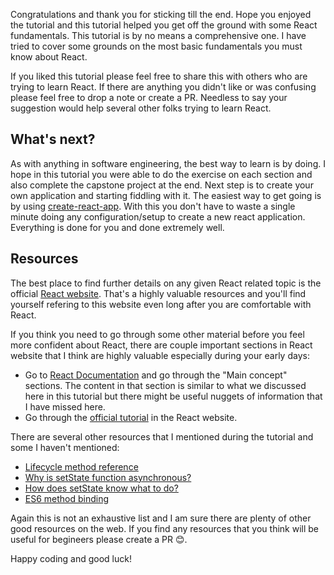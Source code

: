 Congratulations and thank you for sticking till the end. Hope you enjoyed the tutorial and this tutorial helped you get off the ground with some React fundamentals.
This tutorial is by no means a comprehensive one. I have tried to cover some grounds on the most basic fundamentals you must know about React.

If you liked this tutorial please feel free to share this with others who are trying to learn React. If there are anything you didn't like or was confusing please feel free to drop a note or create a PR. Needless to say your suggestion would help several other folks trying to learn React.

## What's next?

As with anything in software engineering, the best way to learn is by doing. I hope in this tutorial you were able to do the exercise on each section and also complete the capstone project at the end. Next step is to create your own application and starting fiddling with it. The easiest way to get going is by using [create-react-app](https://github.com/facebook/create-react-app). With this you don't have to waste a single minute doing any configuration/setup to create a new react application. Everything is done for you and done extremely well.

## Resources

The best place to find further details on any given React related topic is the official [React website](https://reactjs.org/). That's a highly valuable resources and you'll find yourself refering to this website even long after you are comfortable with React.

If you think you need to go through some other material before you feel more confident about React, there are couple important sections in React website that I think are highly valuable especially during your early days:

- Go to [React Documentation](https://reactjs.org/docs/hello-world.html) and go through the "Main concept" sections. The content in that section is similar to what we discussed here in this tutorial but there might be useful nuggets of information that I have missed here.
- Go through the [official tutorial](https://reactjs.org/tutorial/tutorial.html) in the React website.

There are several other resources that I mentioned during the tutorial and some I haven't mentioned:

- [Lifecycle method reference](https://reactjs.org/docs/react-component.html#commonly-used-lifecycle-methods)
- [Why is setState function asynchronous?](https://github.com/facebook/react/issues/11527#issuecomment-360199710)
- [How does setState know what to do?](https://overreacted.io/how-does-setstate-know-what-to-do/)
- [ES6 method binding](https://cmichel.io/es6-class-methods-differences/)

Again this is not an exhaustive list and I am sure there are plenty of other good resources on the web. If you find any resources that you think will be useful for begineers please create a PR 😊. 

Happy coding and good luck!